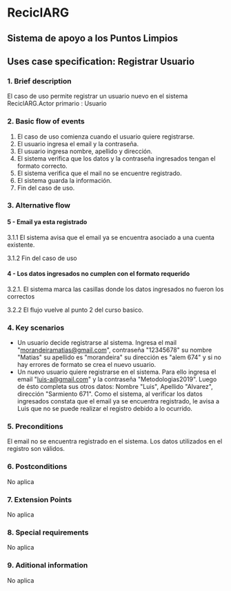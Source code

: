 # ReciclARG 
## Sistema de apoyo a los Puntos Limpios

## Uses case specification: Registrar Usuario

### 1. Brief description
El caso de uso permite registrar un usuario nuevo en el sistema ReciclARG.Actor primario : Usuario
### 2. Basic flow of events

1. El caso de uso comienza cuando el usuario quiere registrarse.
2. El usuario ingresa el email y la contraseña.
3. El usuario ingresa nombre, apellido y dirección.
4. El sistema verifica que los datos y la contraseña ingresados tengan el formato correcto.
5. El sistema verifica que el mail no se encuentre registrado.
6. El sistema guarda la información.
7. Fin del caso de uso.

### 3. Alternative flow
#### 5 - Email ya esta registrado

3.1.1 El sistema avisa que el email ya se encuentra asociado a una cuenta existente.

3.1.2 Fin del caso de uso
#### 4 - Los datos ingresados no cumplen con el formato requerido

3.2.1. El sistema marca las casillas donde los datos ingresados no fueron los correctos

3.2.2 El flujo vuelve al punto 2 del curso basico.

### 4. Key scenarios
-   Un usuario decide registrarse al sistema. Ingresa el mail "[morandeiramatias@gmail.com](mailto:morandeiramatias@gmail.com)", contraseña "12345678" su nombre "Matias" su apellido es "morandeira" su dirección es "alem 674" y si no hay errores de formato se crea el nuevo usuario.
- Un nuevo usuario quiere registrarse en el sistema. Para ello ingresa el email "[luis-a@gmail.com](mailto:luis-a@gmail.com)" y la contraseña "Metodologias2019". Luego de ésto completa sus otros datos: Nombre "Luis", Apellido "Alvarez", dirección "Sarmiento 671".
Como el sistema, al verificar los datos ingresados constata que el email ya se encuentra registrado, le avisa a Luis que no se puede realizar el registro debido a lo ocurrido.
### 5. Preconditions
El email no se encuentra registrado en el sistema.
Los datos utilizados en el registro son válidos.
### 6. Postconditions
No aplica
### 7. Extension Points
No aplica
### 8. Special requirements
No aplica
### 9. Aditional information
No aplica